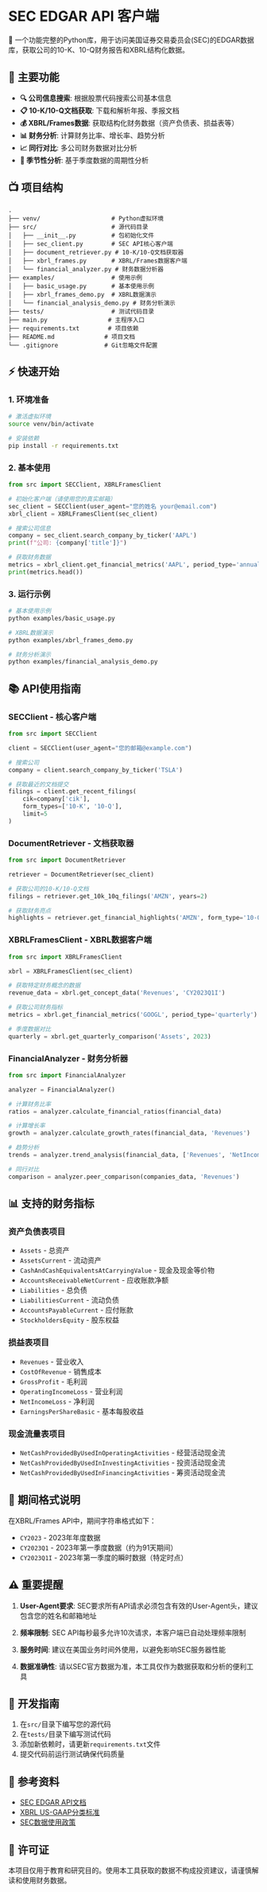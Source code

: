 # SEC EDGAR API 客户端

🚀 一个功能完整的Python库，用于访问美国证券交易委员会(SEC)的EDGAR数据库，获取公司的10-K、10-Q财务报告和XBRL结构化数据。

## 🎯 主要功能

- **🔍 公司信息搜索**: 根据股票代码搜索公司基本信息
- **📋 10-K/10-Q文档获取**: 下载和解析年报、季报文档
- **💰 XBRL/Frames数据**: 获取结构化财务数据（资产负债表、损益表等）
- **📊 财务分析**: 计算财务比率、增长率、趋势分析
- **📈 同行对比**: 多公司财务数据对比分析
- **📅 季节性分析**: 基于季度数据的周期性分析

## 📺 项目结构

```
.
├── venv/                    # Python虚拟环境
├── src/                     # 源代码目录
│   ├── __init__.py          # 包初始化文件
│   ├── sec_client.py        # SEC API核心客户端
│   ├── document_retriever.py # 10-K/10-Q文档获取器
│   ├── xbrl_frames.py       # XBRL/Frames数据客户端
│   └── financial_analyzer.py # 财务数据分析器
├── examples/                # 使用示例
│   ├── basic_usage.py       # 基本使用示例
│   ├── xbrl_frames_demo.py  # XBRL数据演示
│   └── financial_analysis_demo.py # 财务分析演示
├── tests/                   # 测试代码目录
├── main.py                 # 主程序入口
├── requirements.txt        # 项目依赖
├── README.md              # 项目文档
└── .gitignore             # Git忽略文件配置
```

## ⚡ 快速开始

### 1. 环境准备

```bash
# 激活虚拟环境
source venv/bin/activate

# 安装依赖
pip install -r requirements.txt
```

### 2. 基本使用

```python
from src import SECClient, XBRLFramesClient

# 初始化客户端（请使用您的真实邮箱）
sec_client = SECClient(user_agent="您的姓名 your@email.com")
xbrl_client = XBRLFramesClient(sec_client)

# 搜索公司信息
company = sec_client.search_company_by_ticker('AAPL')
print(f"公司: {company['title']}")

# 获取财务数据
metrics = xbrl_client.get_financial_metrics('AAPL', period_type='annual')
print(metrics.head())
```

### 3. 运行示例

```bash
# 基本使用示例
python examples/basic_usage.py

# XBRL数据演示
python examples/xbrl_frames_demo.py

# 财务分析演示
python examples/financial_analysis_demo.py
```

## 📚 API使用指南

### SECClient - 核心客户端

```python
from src import SECClient

client = SECClient(user_agent="您的邮箱@example.com")

# 搜索公司
company = client.search_company_by_ticker('TSLA')

# 获取最近的文档提交
filings = client.get_recent_filings(
    cik=company['cik'], 
    form_types=['10-K', '10-Q'], 
    limit=5
)
```

### DocumentRetriever - 文档获取器

```python
from src import DocumentRetriever

retriever = DocumentRetriever(sec_client)

# 获取公司的10-K/10-Q文档
filings = retriever.get_10k_10q_filings('AMZN', years=2)

# 获取财务亮点
highlights = retriever.get_financial_highlights('AMZN', form_type='10-Q')
```

### XBRLFramesClient - XBRL数据客户端

```python
from src import XBRLFramesClient

xbrl = XBRLFramesClient(sec_client)

# 获取特定财务概念的数据
revenue_data = xbrl.get_concept_data('Revenues', 'CY2023Q1I')

# 获取公司财务指标
metrics = xbrl.get_financial_metrics('GOOGL', period_type='quarterly')

# 季度数据对比
quarterly = xbrl.get_quarterly_comparison('Assets', 2023)
```

### FinancialAnalyzer - 财务分析器

```python
from src import FinancialAnalyzer

analyzer = FinancialAnalyzer()

# 计算财务比率
ratios = analyzer.calculate_financial_ratios(financial_data)

# 计算增长率
growth = analyzer.calculate_growth_rates(financial_data, 'Revenues')

# 趋势分析
trends = analyzer.trend_analysis(financial_data, ['Revenues', 'NetIncomeLoss'])

# 同行对比
comparison = analyzer.peer_comparison(companies_data, 'Revenues')
```

## 📊 支持的财务指标

### 资产负债表项目
- `Assets` - 总资产
- `AssetsCurrent` - 流动资产
- `CashAndCashEquivalentsAtCarryingValue` - 现金及现金等价物
- `AccountsReceivableNetCurrent` - 应收账款净额
- `Liabilities` - 总负债
- `LiabilitiesCurrent` - 流动负债
- `AccountsPayableCurrent` - 应付账款
- `StockholdersEquity` - 股东权益

### 损益表项目
- `Revenues` - 营业收入
- `CostOfRevenue` - 销售成本
- `GrossProfit` - 毛利润
- `OperatingIncomeLoss` - 营业利润
- `NetIncomeLoss` - 净利润
- `EarningsPerShareBasic` - 基本每股收益

### 现金流量表项目
- `NetCashProvidedByUsedInOperatingActivities` - 经营活动现金流
- `NetCashProvidedByUsedInInvestingActivities` - 投资活动现金流
- `NetCashProvidedByUsedInFinancingActivities` - 筹资活动现金流

## 🔄 期间格式说明

在XBRL/Frames API中，期间字符串格式如下：

- `CY2023` - 2023年年度数据
- `CY2023Q1` - 2023年第一季度数据（约为91天期间）
- `CY2023Q1I` - 2023年第一季度的瞬时数据（特定时点）

## ⚠️ 重要提醒

1. **User-Agent要求**: SEC要求所有API请求必须包含有效的User-Agent头，建议包含您的姓名和邮箱地址

2. **频率限制**: SEC API每秒最多允许10次请求，本客户端已自动处理频率限制

3. **服务时间**: 建议在美国业务时间外使用，以避免影响SEC服务器性能

4. **数据准确性**: 请以SEC官方数据为准，本工具仅作为数据获取和分析的便利工具

## 🔧 开发指南

1. 在`src/`目录下编写您的源代码
2. 在`tests/`目录下编写测试代码
3. 添加新依赖时，请更新`requirements.txt`文件
4. 提交代码前运行测试确保代码质量

## 📖 参考资料

- [SEC EDGAR API文档](https://www.sec.gov/edgar/sec-api-documentation)
- [XBRL US-GAAP分类标准](https://xbrl.us/xbrl-taxonomy/2021-us-gaap/)
- [SEC数据使用政策](https://www.sec.gov/privacy.htm#dissemination)

## 📜 许可证

本项目仅用于教育和研究目的。使用本工具获取的数据不构成投资建议，请谨慎解读和使用财务数据。